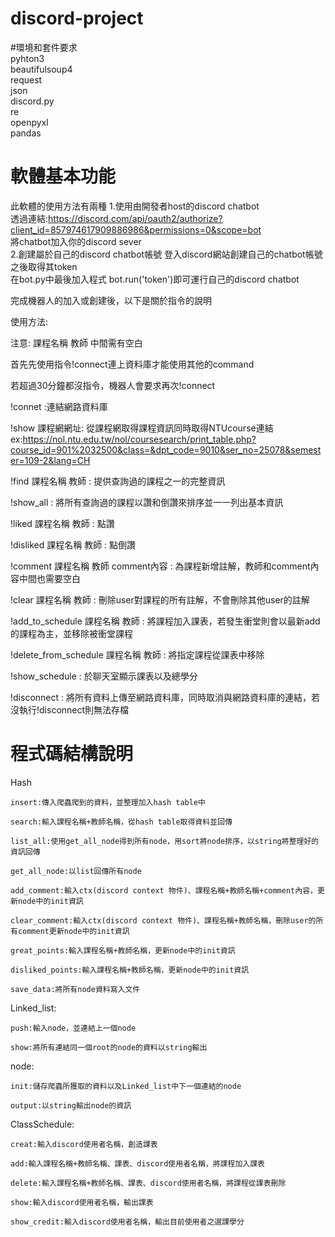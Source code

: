 # discord-project
#環境和套件要求  
pyhton3  
beautifulsoup4  
request  
json  
discord.py   
re  
openpyxl  
pandas  

# 軟體基本功能  
此軟體的使用方法有兩種
1.使用由開發者host的discord chatbot  
  透過連結:https://discord.com/api/oauth2/authorize?client_id=857974617909886986&permissions=0&scope=bot  
  將chatbot加入你的discord sever  
2.創建屬於自己的discord chatbot帳號
  登入discord網站創建自己的chatbot帳號之後取得其token  
  在bot.py中最後加入程式  bot.run('token')即可運行自己的discord chatbot
 
完成機器人的加入或創建後，以下是關於指令的說明 

使用方法:

注意: 課程名稱 教師 中間需有空白

首先先使用指令!connect連上資料庫才能使用其他的command

若超過30分鐘都沒指令，機器人會要求再次!connect

!connet :連結網路資料庫

!show 課程網網址: 從課程網取得課程資訊同時取得NTUcourse連結 ex:https://nol.ntu.edu.tw/nol/coursesearch/print_table.php?course_id=901%2032500&class=&dpt_code=9010&ser_no=25078&semester=109-2&lang=CH

!find  課程名稱 教師 : 提供查詢過的課程之一的完整資訊

!show_all : 將所有查詢過的課程以讚和倒讚來排序並一一列出基本資訊

!liked 課程名稱 教師 : 點讚

!disliked 課程名稱 教師 : 點倒讚

!comment 課程名稱 教師 comment內容 : 為課程新增註解，教師和comment內容中間也需要空白 

!clear 課程名稱 教師 : 刪除user對課程的所有註解，不會刪除其他user的註解

!add_to_schedule 課程名稱 教師 : 將課程加入課表，若發生衝堂則會以最新add的課程為主，並移除被衝堂課程

!delete_from_schedule 課程名稱 教師 : 將指定課程從課表中移除

!show_schedule : 於聊天室顯示課表以及總學分

!disconnect : 將所有資料上傳至網路資料庫，同時取消與網路資料庫的連結，若沒執行!disconnect則無法存檔

# 程式碼結構說明

Hash

    insert:傳入爬蟲爬到的資料，並整理加入hash table中
  
    search:輸入課程名稱+教師名稱，從hash table取得資料並回傳
  
    list_all:使用get_all_node得到所有node，用sort將node排序，以string將整理好的資訊回傳
  
    get_all_node:以list回傳所有node
  
    add_comment:輸入ctx(discord context 物件)、課程名稱+教師名稱+comment內容，更新node中的init資訊
  
    clear_comment:輸入ctx(discord context 物件)、課程名稱+教師名稱，刪除user的所有comment更新node中的init資訊
  
    great_points:輸入課程名稱+教師名稱，更新node中的init資訊
  
    disliked_points:輸入課程名稱+教師名稱，更新node中的init資訊
  
    save_data:將所有node資料寫入文件
  
Linked_list:

    push:輸入node，並連結上一個node

    show:將所有連結同一個root的node的資料以string輸出

node:

    init:儲存爬蟲所獲取的資料以及Linked_list中下一個連結的node
  
    output:以string輸出node的資訊
 
ClassSchedule:

    creat:輸入discord使用者名稱，創造課表
  
    add:輸入課程名稱+教師名稱、課表、discord使用者名稱，將課程加入課表
  
    delete:輸入課程名稱+教師名稱、課表、discord使用者名稱，將課程從課表刪除
  
    show:輸入discord使用者名稱，輸出課表
  
    show_credit:輸入discord使用者名稱，輸出目前使用者之選課學分

